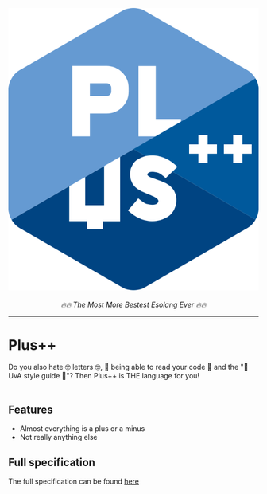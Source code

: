 <p align="center">
  <img src="https://raw.githubusercontent.com/wafelvloot/plus-pp/main/plus_pp_logo.svg">
  <br>
  <br>
  <i>🔥🔥  The Most More Bestest Esolang Ever 🔥🔥 </i>
</p>
<hr>

# Plus++

Do you also hate 🤓 letters 🤓, 🥱 being able to read your code 🥱 and the "🤢 UvA style guide 🤢"? Then Plus++ is THE language for you!
<br>
<br>
## Features
- Almost everything is a plus or a minus
- Not really anything else

## Full specification
The full specification can be found [here](specification.md)
